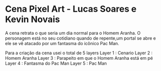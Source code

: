 # Cena Pixel Art - Lucas Soares e Kevin Novais

A cena retrata o que seria um dia normal para o Homem Aranha.
O personagem está no seu cotidiano quando de repente,um portal se abre e ele se vê atacado por um fantasma do icônico Pac Man.


Para a criação da cena usei o total de 5 layers
Layer 1 : Cenario
Layer 2 : Homem Aranha 
Layer 3 : Parapeito em que o Homem Aranha está em pé
Layer 4 : Fantasma do Pac Man
Layer 5 : Pac Man
